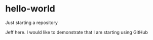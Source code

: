 # hello-world
Just starting a repository

Jeff here. I would like to demonstrate that I am starting using GitHub
